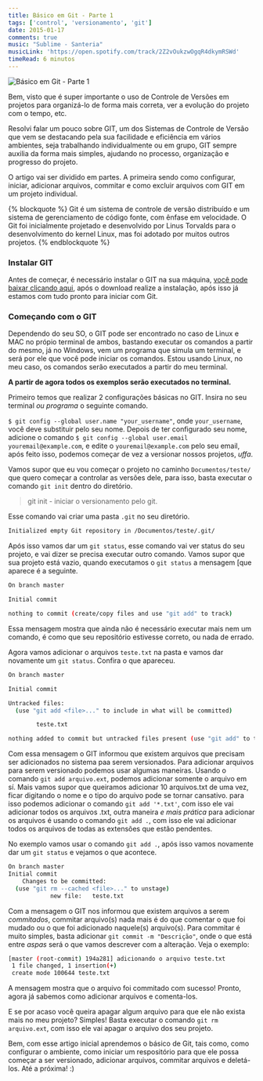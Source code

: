 ```yaml
---
title: Básico em Git - Parte 1
tags: ['control', 'versionamento', 'git']
date: 2015-01-17
comments: true
music: "Sublime - Santeria"
musicLink: 'https://open.spotify.com/track/2Z2vOukzwOgqR4dkymRSWd'
timeRead: 6 minutos
---
```


<img src="/images/posts/git.jpg" alt="Básico em Git - Parte 1" title="Básico em Git - Parte 1">

Bem, visto que é super importante o uso de Controle de Versões em projetos para organizá-lo de forma mais correta, ver a evolução do projeto com o tempo, etc.
<!--more-->
 Resolvi falar um pouco sobre GIT, um dos Sistemas de Controle de Versão que vem se destacando pela sua facilidade e eficiência em vários ambientes, seja trabalhando individualmente ou em grupo, GIT sempre auxilia da forma mais simples, ajudando no processo, organização e progresso do projeto.

O artigo vai ser dividido em partes. A primeira sendo como configurar, iniciar, adicionar arquivos, commitar e como excluir arquivos com GIT em um projeto individual.

{% blockquote %}
Git é um sistema de controle de versão distribuído e um sistema de gerenciamento de código fonte, com ênfase em velocidade. O Git foi inicialmente projetado e desenvolvido por Linus Torvalds para o desenvolvimento do kernel Linux, mas foi adotado por muitos outros projetos.
{% endblockquote %} 

### Instalar GIT

Antes de começar, é necessário instalar o GIT na sua máquina, [você pode baixar clicando aqui](http://git-scm.com/downloads), após o download realize a instalação, após isso já estamos com tudo pronto para iniciar com Git.

### Começando com o GIT

Dependendo do seu SO, o GIT pode ser encontrado no caso de Linux e MAC no própio terminal de ambos, bastando executar os comandos a partir do mesmo, já no Windows, vem um programa que simula um terminal, e será por ele que você pode iniciar os comandos. Estou usando Linux, no meu caso, os comandos serão executados a partir do meu terminal.

**A partir de agora todos os exemplos serão executados no terminal.**

Primeiro temos que realizar 2 configurações básicas no GIT. Insira no seu terminal *ou programa* o seguinte comando.

`$ git config --global user.name "your_username"`, onde `your_username`, você deve substituir pelo seu nome. Depois de ter configurado seu nome, adicione o comando `$ git config --global user.email youremail@example.com`, e edite o `youremail@example.com` pelo seu email, após feito isso, podemos começar de vez a versionar nossos projetos, *uffa*.

Vamos supor que eu vou começar o projeto no caminho `Documentos/teste/` que quero começar a controlar as versões dele, para isso, basta executar o comando `git init` dentro do diretório.

> git init - iniciar o versionamento pelo git.

Esse comando vai criar uma pasta `.git` no seu diretório.

``` bash
Initialized empty Git repository in /Documentos/teste/.git/

```

Após isso vamos dar um `git status`, esse comando vai ver status do seu projeto, e vai dizer se precisa executar outro comando. Vamos supor que sua projeto está vazio, quando executamos o `git status` a mensagem [que aparece é a seguinte.

``` bash
On branch master

Initial commit

nothing to commit (create/copy files and use "git add" to track)
```

Essa mensagem mostra que ainda não é necessário executar mais nem um comando, é como que seu repositório estivesse correto, ou nada de errado.

Agora vamos adicionar o arquivos `teste.txt` na pasta e vamos dar novamente um `git status`. Confira o que apareceu.

``` bash
On branch master

Initial commit

Untracked files:
  (use "git add <file>..." to include in what will be committed)

        teste.txt

nothing added to commit but untracked files present (use "git add" to track)

```

Com essa mensagem o GIT informou que existem arquivos que precisam ser adicionados no sistema paa serem versionados. Para adicionar arquivos para serem versionado podemos usar algumas maneiras. Usando o comando `git add arquivo.ext`, podemos adicionar somente o arquivo em sí. Mais vamos supor que queiramos adicionar 10 arquivos.txt de uma vez, ficar digitando o nome e o tipo do arquivo pode se tornar cansativo. para isso podemos adicionar o comando `git add '*.txt'`, com isso ele vai adicionar todos os arquivos .txt, outra maneira *e mais prática* para adicionar os arquivos é usando o comando `git add .`, com isso ele vai adicionar todos os arquivos de todas as extensões que estão pendentes.

No exemplo vamos usar o comando `git add .`, após isso vamos novamente dar um `git status` e vejamos o que acontece.

``` bash
On branch master
Initial commit
	Changes to be committed:
  (use "git rm --cached <file>..." to unstage)
	        new file:   teste.txt

```

Com a mensagem o GIT nos informou que existem arquivos a serem *commitados*, commitar arquivo(s) nada mais é do que comentar o que foi mudado ou o que foi adicionado naquele(s) arquivo(s). Para commitar é muito simples, basta adicionar `git commit -m "Descrição"`, onde o que está entre *aspas* será o que vamos descrever com a alteração. Veja o exemplo:

``` bash
[master (root-commit) 194a281] adicionando o arquivo teste.txt
 1 file changed, 1 insertion(+)
 create mode 100644 teste.txt
```

A mensagem mostra que o arquivo foi commitado com sucesso! Pronto, agora já sabemos como adicionar arquivos e comenta-los.

E se por acaso você queira apagar algum arquivo para que ele não exista mais no meu projeto? Simples! Basta executar o comando `git rm arquivo.ext`, com isso ele vai apagar o arquivo dos seu projeto.

Bem, com esse artigo inicial aprendemos o básico de Git, tais como, como configurar o ambiente, como iniciar um respositório para que ele possa começar a ser versionado, adicionar arquivos, commitar arquivos e deletá-los. Até a próxima! :)
